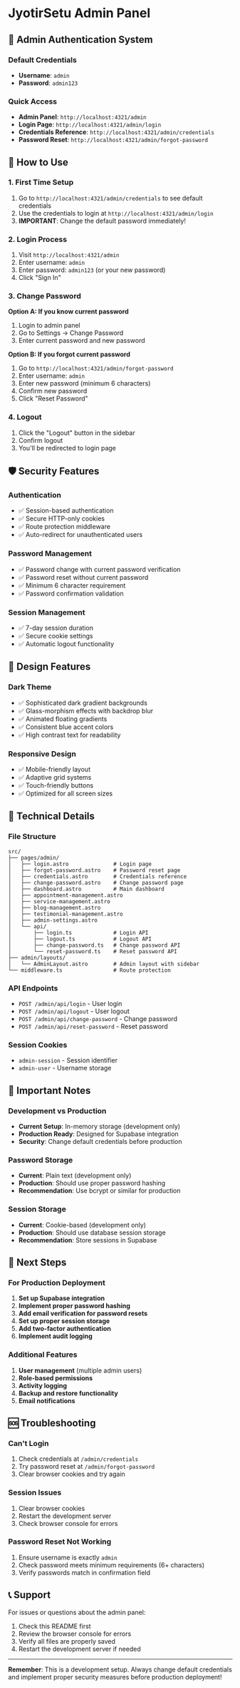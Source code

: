 # JyotirSetu Admin Panel

## 🔐 Admin Authentication System

### **Default Credentials**
- **Username**: `admin`
- **Password**: `admin123`

### **Quick Access**
- **Admin Panel**: `http://localhost:4321/admin`
- **Login Page**: `http://localhost:4321/admin/login`
- **Credentials Reference**: `http://localhost:4321/admin/credentials`
- **Password Reset**: `http://localhost:4321/admin/forgot-password`

## 🚀 How to Use

### **1. First Time Setup**
1. Go to `http://localhost:4321/admin/credentials` to see default credentials
2. Use the credentials to login at `http://localhost:4321/admin/login`
3. **IMPORTANT**: Change the default password immediately!

### **2. Login Process**
1. Visit `http://localhost:4321/admin`
2. Enter username: `admin`
3. Enter password: `admin123` (or your new password)
4. Click "Sign In"

### **3. Change Password**
**Option A: If you know current password**
1. Login to admin panel
2. Go to Settings → Change Password
3. Enter current password and new password

**Option B: If you forgot current password**
1. Go to `http://localhost:4321/admin/forgot-password`
2. Enter username: `admin`
3. Enter new password (minimum 6 characters)
4. Confirm new password
5. Click "Reset Password"

### **4. Logout**
1. Click the "Logout" button in the sidebar
2. Confirm logout
3. You'll be redirected to login page

## 🛡️ Security Features

### **Authentication**
- ✅ Session-based authentication
- ✅ Secure HTTP-only cookies
- ✅ Route protection middleware
- ✅ Auto-redirect for unauthenticated users

### **Password Management**
- ✅ Password change with current password verification
- ✅ Password reset without current password
- ✅ Minimum 6 character requirement
- ✅ Password confirmation validation

### **Session Management**
- ✅ 7-day session duration
- ✅ Secure cookie settings
- ✅ Automatic logout functionality

## 🎨 Design Features

### **Dark Theme**
- ✅ Sophisticated dark gradient backgrounds
- ✅ Glass-morphism effects with backdrop blur
- ✅ Animated floating gradients
- ✅ Consistent blue accent colors
- ✅ High contrast text for readability

### **Responsive Design**
- ✅ Mobile-friendly layout
- ✅ Adaptive grid systems
- ✅ Touch-friendly buttons
- ✅ Optimized for all screen sizes

## 🔧 Technical Details

### **File Structure**
```
src/
├── pages/admin/
│   ├── login.astro              # Login page
│   ├── forgot-password.astro    # Password reset page
│   ├── credentials.astro        # Credentials reference
│   ├── change-password.astro    # Change password page
│   ├── dashboard.astro          # Main dashboard
│   ├── appointment-management.astro
│   ├── service-management.astro
│   ├── blog-management.astro
│   ├── testimonial-management.astro
│   ├── admin-settings.astro
│   └── api/
│       ├── login.ts             # Login API
│       ├── logout.ts            # Logout API
│       ├── change-password.ts   # Change password API
│       └── reset-password.ts    # Reset password API
├── admin/layouts/
│   └── AdminLayout.astro        # Admin layout with sidebar
└── middleware.ts                # Route protection
```

### **API Endpoints**
- `POST /admin/api/login` - User login
- `POST /admin/api/logout` - User logout
- `POST /admin/api/change-password` - Change password
- `POST /admin/api/reset-password` - Reset password

### **Session Cookies**
- `admin-session` - Session identifier
- `admin-user` - Username storage

## 🚨 Important Notes

### **Development vs Production**
- **Current Setup**: In-memory storage (development only)
- **Production Ready**: Designed for Supabase integration
- **Security**: Change default credentials before production

### **Password Storage**
- **Current**: Plain text (development only)
- **Production**: Should use proper password hashing
- **Recommendation**: Use bcrypt or similar for production

### **Session Storage**
- **Current**: Cookie-based (development only)
- **Production**: Should use database session storage
- **Recommendation**: Store sessions in Supabase

## 🔄 Next Steps

### **For Production Deployment**
1. **Set up Supabase integration**
2. **Implement proper password hashing**
3. **Add email verification for password resets**
4. **Set up proper session storage**
5. **Add two-factor authentication**
6. **Implement audit logging**

### **Additional Features**
1. **User management** (multiple admin users)
2. **Role-based permissions**
3. **Activity logging**
4. **Backup and restore functionality**
5. **Email notifications**

## 🆘 Troubleshooting

### **Can't Login**
1. Check credentials at `/admin/credentials`
2. Try password reset at `/admin/forgot-password`
3. Clear browser cookies and try again

### **Session Issues**
1. Clear browser cookies
2. Restart the development server
3. Check browser console for errors

### **Password Reset Not Working**
1. Ensure username is exactly `admin`
2. Check password meets minimum requirements (6+ characters)
3. Verify passwords match in confirmation field

## 📞 Support

For issues or questions about the admin panel:
1. Check this README first
2. Review the browser console for errors
3. Verify all files are properly saved
4. Restart the development server if needed

---

**Remember**: This is a development setup. Always change default credentials and implement proper security measures before production deployment!
